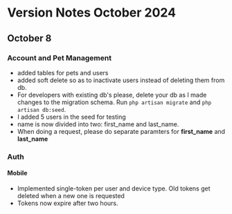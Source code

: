 # Version Notes October 2024
## October 8

### Account and Pet Management
- added tables for pets and users
- added soft delete so as to inactivate users instead of deleting them from db.
- For developers with existing db's please, delete your db as I made changes to the migration schema. Run ```php artisan migrate``` and ```php artisan db:seed```. 
- I added 5 users in the seed for testing
- name is now divided into two: first_name and last_name. 
- When doing a request, please do separate paramters for **first_name** and **last_name**

### Auth
#### Mobile
- Implemented single-token per user and device type. Old tokens get deleted when a new one is requested
- Tokens now expire after two hours.

